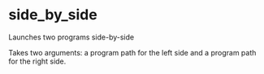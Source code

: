 # side_by_side

Launches two programs side-by-side

Takes two arguments: a program path for the left side and a program path for the right side.
